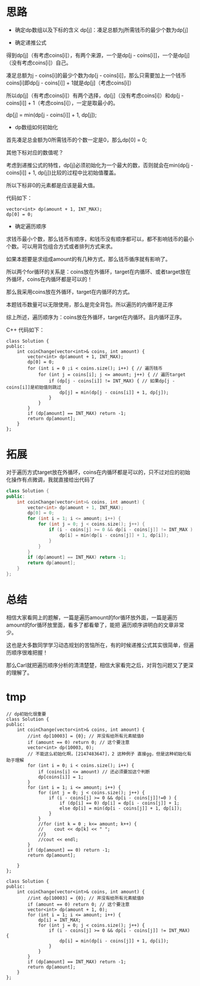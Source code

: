 
# 思路 
* 确定dp数组以及下标的含义
dp[j]：凑足总额为j所需钱币的最少个数为dp[j] 

* 确定递推公式

得到dp[j]（有考虑coins[i]），有两个来源，一个是dp[j - coins[i]]，一个是dp[j] （没有考虑coins[i]）自己。

凑足总额为j - coins[i]的最少个数为dp[j - coins[i]]，那么只需要加上一个钱币coins[i]即dp[j - coins[i]] + 1就是dp[j]（考虑coins[i]）

所以dp[j]（有考虑coins[i]）有两个选择，dp[j]（没有考虑coins[i]）和dp[j - coins[i]] + 1（考虑coins[i]），一定是取最小的。

dp[j] =  min(dp[j - coins[i]] + 1, dp[j]);

* dp数组如何初始化

首先凑足总金额为0所需钱币的个数一定是0，那么dp[0] = 0;

其他下标对应的数值呢？

考虑到递推公式的特性，dp[j]必须初始化为一个最大的数，否则就会在min(dp[j - coins[i]] + 1, dp[j])比较的过程中比初始值覆盖。

所以下标非0的元素都是应该是最大值。

代码如下：

```
vector<int> dp(amount + 1, INT_MAX);
dp[0] = 0;
```

* 确定遍历顺序

求钱币最小个数，那么钱币有顺序，和钱币没有顺序都可以，都不影响钱币的最小个数。可以用背包组合方式或者排列方式来求。

如果本题要是求组成amount的有几种方式，那么钱币循序就有影响了。

所以两个for循环的关系是：coins放在外循环，target在内循环、或者target放在外循环，coins在内循环都是可以的！

那么我采用coins放在外循环，target在内循环的方式。

本题钱币数量可以无限使用，那么是完全背包。所以遍历的内循环是正序

综上所述，遍历顺序为：coins放在外循环，target在内循环。且内循环正序。


C++ 代码如下：

```
class Solution {
public:
    int coinChange(vector<int>& coins, int amount) {
        vector<int> dp(amount + 1, INT_MAX);
        dp[0] = 0;
        for (int i = 0 ;i < coins.size(); i++) { // 遍历钱币
            for (int j = coins[i]; j <= amount; j++) { // 遍历target
                if (dp[j - coins[i]] != INT_MAX) { // 如果dp[j - coins[i]]是初始值则跳过
                    dp[j] = min(dp[j - coins[i]] + 1, dp[j]);
                }
            }
        }
        if (dp[amount] == INT_MAX) return -1;
        return dp[amount];
    }
};
```

# 拓展 

对于遍历方式target放在外循环，coins在内循环都是可以的，只不过对应的初始化操作有点微调，我就直接给出代码了

```C++
class Solution {
public:
    int coinChange(vector<int>& coins, int amount) {
        vector<int> dp(amount + 1, INT_MAX);
        dp[0] = 0;
        for (int i = 1; i <= amount; i++) {
            for (int j = 0; j < coins.size(); j++) {
                if (i - coins[j] >= 0 && dp[i - coins[j]] != INT_MAX ) {
                    dp[i] = min(dp[i - coins[j]] + 1, dp[i]);
                }
            }
        }
        if (dp[amount] == INT_MAX) return -1;
        return dp[amount];
    }
};
```

# 总结 

相信大家看网上的题解，一篇是遍历amount的for循环放外面，一篇是遍历amount的for循环放里面，看多了都看晕了，能把 遍历顺序讲明白的文章非常少。

这也是大多数同学学习动态规划的苦恼所在，有的时候递推公式其实很简单，但遍历顺序很难把握！

那么Carl就把遍历顺序分析的清清楚楚，相信大家看完之后，对背包问题又了更深的理解了。

# tmp

```
// dp初始化很重要
class Solution {
public:
    int coinChange(vector<int>& coins, int amount) {
        //int dp[10003] = {0}; // 并没有给所有元素赋值0
        if (amount == 0) return 0; // 这个要注意
        vector<int> dp(10003, 0);
        // 不能这么初始化啊，[2147483647]，2 这种例子 直接gg，但是这种初始化有助于理解
        for (int i = 0; i < coins.size(); i++) {
            if (coins[i] <= amount) // 还必须要加这个判断
            dp[coins[i]] = 1;
        }
        for (int i = 1; i <= amount; i++) {
            for (int j = 0; j < coins.size(); j++) {
                if (i - coins[j] >= 0 && dp[i - coins[j]]!=0 ) {
                    if (dp[i] == 0) dp[i] = dp[i - coins[j]] + 1;
                    else dp[i] = min(dp[i - coins[j]] + 1, dp[i]);
                }
            }
            //for (int k = 0 ; k<= amount; k++) {
            //    cout << dp[k] << " ";
            //}
            //cout << endl;
        }
        if (dp[amount] == 0) return -1;
        return dp[amount];

    }
};
```

```
class Solution {
public:
    int coinChange(vector<int>& coins, int amount) {
        //int dp[10003] = {0}; // 并没有给所有元素赋值0
        if (amount == 0) return 0; // 这个要注意
        vector<int> dp(amount + 1, 0);
        for (int i = 1; i <= amount; i++) {
            dp[i] = INT_MAX;
            for (int j = 0; j < coins.size(); j++) {
                if (i - coins[j] >= 0 && dp[i - coins[j]] != INT_MAX) {
                    dp[i] = min(dp[i - coins[j]] + 1, dp[i]);
                }
            }
        }
        if (dp[amount] == INT_MAX) return -1;
        return dp[amount];
    }
};
```


